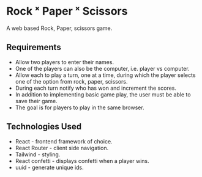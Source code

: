 # Rock ˣ Paper ˣ Scissors

A web based Rock, Paper, scissors game.

## Requirements

- Allow two players to enter their names.
- One of the players can also be the computer, i.e. player vs computer.
- Allow each to play a turn, one at a time, during which the player selects one of the option
  from rock, paper, scissors.
- During each turn notify who has won and increment the scores.
- In addition to implementing basic game play, the user must be able to save their game.
- The goal is for players to play in the same browser.

## Technologies Used

- React - frontend framework of choice.
- React Router - client side navigation.
- Tailwind - styling.
- React confetti - displays confetti when a player wins.
- uuid - generate unique ids.
